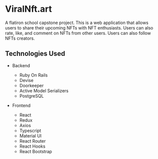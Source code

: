 # ViralNft.art

A flatiron school capstone project. This is a web application that allows users to share their upcoming NFTs with NFT enthusiasts. Users can also rate, like, and comment on NFTs from other users. Users can also follow NFTs creators.

## Technologies Used

- Backend

  - Ruby On Rails
  - Devise
  - Doorkeeper
  - Active Model Serializers
  - PostgreSQL

- Frontend
  - React
  - Redux
  - Axios
  - Typescript
  - Material UI
  - React Router
  - React Hooks
  - React Bootstrap
